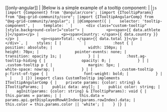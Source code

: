 [[only-angular]]
|
|Below is a simple example of a tooltip component:
|
|```js
|import {Component} from '@angular/core';
|import {ITooltipParams} from "@ag-grid-community/core";
|import {ITooltipAngularComp} from "@ag-grid-community/angular";
|
|@Component({
|    selector: 'tooltip-component',
|    template: `
|      <div class="custom-tooltip" [style.background-color]="color">
|          <p><span>{{ data.athlete }}</span></p>
|          <p><span>Country: </span>{{ data.country }}</p>
|          <p><span>Total: </span>{{ data.total }}</p>
|      </div>`,
|    styles: [
|        `
|            :host {
|                position: absolute;
|                width: 150px;
|                height: 70px;
|                pointer-events: none;
|                transition: opacity 1s;
|            }
|
|            :host.ag-tooltip-hiding {
|                opacity: 0;
|            }
|
|            .custom-tooltip p {
|                margin: 5px;
|                white-space: nowrap;
|            }
|
|            .custom-tooltip p:first-of-type {
|                font-weight: bold;
|            }
|        `
|    ]
|})
|export class CustomTooltip implements ITooltipAngularComp {
|    private params: {color: string} & ITooltipParams;
|    public data: any[];
|    public color: string;
|
|    agInit(params: {color: string} & ITooltipParams): void {
|        this.params = params;
|
|        this.data = params.api.getDisplayedRowAtIndex(params.rowIndex).data;
|        this.color = this.params.color || 'white';
|    }
|}
|```
